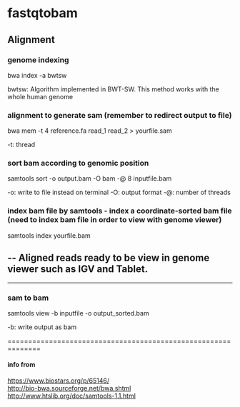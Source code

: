 # fastqtobam

## Alignment

### genome indexing 
bwa index -a bwtsw

bwtsw: Algorithm implemented in BWT-SW. This method works with the whole human genome

### alignment to generate sam (remember to redirect output to file)
bwa mem -t 4 reference.fa read_1 read_2 > yourfile.sam  

-t: thread

### sort bam according to genomic position 
samtools sort -o output.bam -O bam -@ 8 inputfile.bam  

-o: write to file instead on terminal
-O: output format
-@: number of threads

### index bam file by samtools - index a coordinate-sorted bam file (need to index bam file in order to view with genome viewer)
samtools index yourfile.bam 

## -- Aligned reads ready to be view in genome viewer such as IGV and Tablet. 

--------------------------------------------------------------------------------------------------------
### sam to bam 
samtools view -b inputfile -o output_sorted.bam

-b: write output as bam

==============================================================

#### info from 
https://www.biostars.org/p/65146/  
http://bio-bwa.sourceforge.net/bwa.shtml  
http://www.htslib.org/doc/samtools-1.1.html
